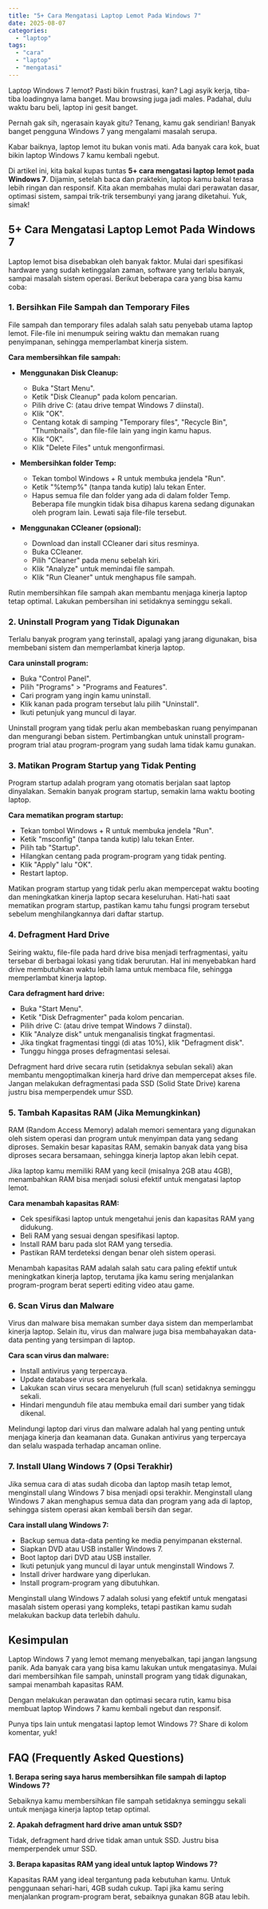 ```yaml
---
title: "5+ Cara Mengatasi Laptop Lemot Pada Windows 7"
date: 2025-08-07
categories: 
  - "laptop"
tags: 
  - "cara"
  - "laptop"
  - "mengatasi"
---
```


Laptop Windows 7 lemot? Pasti bikin frustrasi, kan? Lagi asyik kerja, tiba-tiba loadingnya lama banget. Mau browsing juga jadi males. Padahal, dulu waktu baru beli, laptop ini gesit banget.

Pernah gak sih, ngerasain kayak gitu? Tenang, kamu gak sendirian! Banyak banget pengguna Windows 7 yang mengalami masalah serupa.

Kabar baiknya, laptop lemot itu bukan vonis mati. Ada banyak cara kok, buat bikin laptop Windows 7 kamu kembali ngebut.

Di artikel ini, kita bakal kupas tuntas **5+ cara mengatasi laptop lemot pada Windows 7**. Dijamin, setelah baca dan praktekin, laptop kamu bakal terasa lebih ringan dan responsif. Kita akan membahas mulai dari perawatan dasar, optimasi sistem, sampai trik-trik tersembunyi yang jarang diketahui. Yuk, simak!

## 5+ Cara Mengatasi Laptop Lemot Pada Windows 7

Laptop lemot bisa disebabkan oleh banyak faktor. Mulai dari spesifikasi hardware yang sudah ketinggalan zaman, software yang terlalu banyak, sampai masalah sistem operasi. Berikut beberapa cara yang bisa kamu coba:

### 1\. Bersihkan File Sampah dan Temporary Files

File sampah dan temporary files adalah salah satu penyebab utama laptop lemot. File-file ini menumpuk seiring waktu dan memakan ruang penyimpanan, sehingga memperlambat kinerja sistem.

**Cara membersihkan file sampah:**

- **Menggunakan Disk Cleanup:**
    
    - Buka "Start Menu".
    - Ketik "Disk Cleanup" pada kolom pencarian.
    - Pilih drive C: (atau drive tempat Windows 7 diinstal).
    - Klik "OK".
    - Centang kotak di samping "Temporary files", "Recycle Bin", "Thumbnails", dan file-file lain yang ingin kamu hapus.
    - Klik "OK".
    - Klik "Delete Files" untuk mengonfirmasi.
- **Membersihkan folder Temp:**
    
    - Tekan tombol Windows + R untuk membuka jendela "Run".
    - Ketik "%temp%" (tanpa tanda kutip) lalu tekan Enter.
    - Hapus semua file dan folder yang ada di dalam folder Temp. Beberapa file mungkin tidak bisa dihapus karena sedang digunakan oleh program lain. Lewati saja file-file tersebut.
- **Menggunakan CCleaner (opsional):**
    
    - Download dan install CCleaner dari situs resminya.
    - Buka CCleaner.
    - Pilih "Cleaner" pada menu sebelah kiri.
    - Klik "Analyze" untuk memindai file sampah.
    - Klik "Run Cleaner" untuk menghapus file sampah.

Rutin membersihkan file sampah akan membantu menjaga kinerja laptop tetap optimal. Lakukan pembersihan ini setidaknya seminggu sekali.

### 2\. Uninstall Program yang Tidak Digunakan

Terlalu banyak program yang terinstall, apalagi yang jarang digunakan, bisa membebani sistem dan memperlambat kinerja laptop.

**Cara uninstall program:**

- Buka "Control Panel".
- Pilih "Programs" > "Programs and Features".
- Cari program yang ingin kamu uninstall.
- Klik kanan pada program tersebut lalu pilih "Uninstall".
- Ikuti petunjuk yang muncul di layar.

Uninstall program yang tidak perlu akan membebaskan ruang penyimpanan dan mengurangi beban sistem. Pertimbangkan untuk uninstall program-program trial atau program-program yang sudah lama tidak kamu gunakan.

### 3\. Matikan Program Startup yang Tidak Penting

Program startup adalah program yang otomatis berjalan saat laptop dinyalakan. Semakin banyak program startup, semakin lama waktu booting laptop.

**Cara mematikan program startup:**

- Tekan tombol Windows + R untuk membuka jendela "Run".
- Ketik "msconfig" (tanpa tanda kutip) lalu tekan Enter.
- Pilih tab "Startup".
- Hilangkan centang pada program-program yang tidak penting.
- Klik "Apply" lalu "OK".
- Restart laptop.

Matikan program startup yang tidak perlu akan mempercepat waktu booting dan meningkatkan kinerja laptop secara keseluruhan. Hati-hati saat mematikan program startup, pastikan kamu tahu fungsi program tersebut sebelum menghilangkannya dari daftar startup.

### 4\. Defragment Hard Drive

Seiring waktu, file-file pada hard drive bisa menjadi terfragmentasi, yaitu tersebar di berbagai lokasi yang tidak berurutan. Hal ini menyebabkan hard drive membutuhkan waktu lebih lama untuk membaca file, sehingga memperlambat kinerja laptop.

**Cara defragment hard drive:**

- Buka "Start Menu".
- Ketik "Disk Defragmenter" pada kolom pencarian.
- Pilih drive C: (atau drive tempat Windows 7 diinstal).
- Klik "Analyze disk" untuk menganalisis tingkat fragmentasi.
- Jika tingkat fragmentasi tinggi (di atas 10%), klik "Defragment disk".
- Tunggu hingga proses defragmentasi selesai.

Defragment hard drive secara rutin (setidaknya sebulan sekali) akan membantu mengoptimalkan kinerja hard drive dan mempercepat akses file. Jangan melakukan defragmentasi pada SSD (Solid State Drive) karena justru bisa memperpendek umur SSD.

### 5\. Tambah Kapasitas RAM (Jika Memungkinkan)

RAM (Random Access Memory) adalah memori sementara yang digunakan oleh sistem operasi dan program untuk menyimpan data yang sedang diproses. Semakin besar kapasitas RAM, semakin banyak data yang bisa diproses secara bersamaan, sehingga kinerja laptop akan lebih cepat.

Jika laptop kamu memiliki RAM yang kecil (misalnya 2GB atau 4GB), menambahkan RAM bisa menjadi solusi efektif untuk mengatasi laptop lemot.

**Cara menambah kapasitas RAM:**

- Cek spesifikasi laptop untuk mengetahui jenis dan kapasitas RAM yang didukung.
- Beli RAM yang sesuai dengan spesifikasi laptop.
- Install RAM baru pada slot RAM yang tersedia.
- Pastikan RAM terdeteksi dengan benar oleh sistem operasi.

Menambah kapasitas RAM adalah salah satu cara paling efektif untuk meningkatkan kinerja laptop, terutama jika kamu sering menjalankan program-program berat seperti editing video atau game.

### 6\. Scan Virus dan Malware

Virus dan malware bisa memakan sumber daya sistem dan memperlambat kinerja laptop. Selain itu, virus dan malware juga bisa membahayakan data-data penting yang tersimpan di laptop.

**Cara scan virus dan malware:**

- Install antivirus yang terpercaya.
- Update database virus secara berkala.
- Lakukan scan virus secara menyeluruh (full scan) setidaknya seminggu sekali.
- Hindari mengunduh file atau membuka email dari sumber yang tidak dikenal.

Melindungi laptop dari virus dan malware adalah hal yang penting untuk menjaga kinerja dan keamanan data. Gunakan antivirus yang terpercaya dan selalu waspada terhadap ancaman online.

### 7\. Install Ulang Windows 7 (Opsi Terakhir)

Jika semua cara di atas sudah dicoba dan laptop masih tetap lemot, menginstall ulang Windows 7 bisa menjadi opsi terakhir. Menginstall ulang Windows 7 akan menghapus semua data dan program yang ada di laptop, sehingga sistem operasi akan kembali bersih dan segar.

**Cara install ulang Windows 7:**

- Backup semua data-data penting ke media penyimpanan eksternal.
- Siapkan DVD atau USB installer Windows 7.
- Boot laptop dari DVD atau USB installer.
- Ikuti petunjuk yang muncul di layar untuk menginstall Windows 7.
- Install driver hardware yang diperlukan.
- Install program-program yang dibutuhkan.

Menginstall ulang Windows 7 adalah solusi yang efektif untuk mengatasi masalah sistem operasi yang kompleks, tetapi pastikan kamu sudah melakukan backup data terlebih dahulu.

## Kesimpulan

Laptop Windows 7 yang lemot memang menyebalkan, tapi jangan langsung panik. Ada banyak cara yang bisa kamu lakukan untuk mengatasinya. Mulai dari membersihkan file sampah, uninstall program yang tidak digunakan, sampai menambah kapasitas RAM.

Dengan melakukan perawatan dan optimasi secara rutin, kamu bisa membuat laptop Windows 7 kamu kembali ngebut dan responsif.

Punya tips lain untuk mengatasi laptop lemot Windows 7? Share di kolom komentar, yuk!

## FAQ (Frequently Asked Questions)

**1\. Berapa sering saya harus membersihkan file sampah di laptop Windows 7?**

Sebaiknya kamu membersihkan file sampah setidaknya seminggu sekali untuk menjaga kinerja laptop tetap optimal.

**2\. Apakah defragment hard drive aman untuk SSD?**

Tidak, defragment hard drive tidak aman untuk SSD. Justru bisa memperpendek umur SSD.

**3\. Berapa kapasitas RAM yang ideal untuk laptop Windows 7?**

Kapasitas RAM yang ideal tergantung pada kebutuhan kamu. Untuk penggunaan sehari-hari, 4GB sudah cukup. Tapi jika kamu sering menjalankan program-program berat, sebaiknya gunakan 8GB atau lebih.
